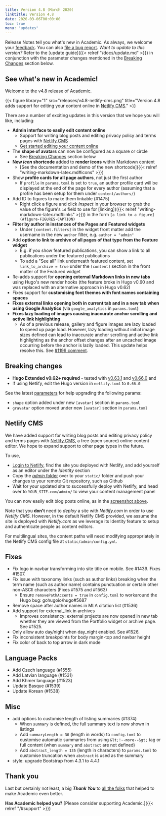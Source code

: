 ```yaml
---
title: Version 4.8 (March 2020)
linktitle: Version 4.8
date: 2020-03-06T00:00:00
toc: true
menu: "updates"
---
```


Release Notes tell you what's new in Academic. As always, we welcome your [feedback](https://github.com/gcushen/hugo-academic/issues). You can also [file a bug report](https://github.com/gcushen/hugo-academic/issues). *Want to update to this version?* Refer to the [update guide]({{< relref "/docs/update.md" >}}) in conjunction with the parameter changes mentioned in the [Breaking Changes](#breaking-changes) section below.

## See what's new in Academic!

Welcome to the v4.8 release of Academic.

{{< figure library="1" src="releases/v4.8-netlify-cms.png" title="Version 4.8 adds support for editing your content online in [Netlify CMS](https://www.netlifycms.org/)." >}}

There are a number of exciting updates in this version that we hope you will like, including:

- **Admin interface to easily edit content online**
  - Support for writing blog posts and editing privacy policy and terms pages with [Netlify CMS](https://www.netlifycms.org/)
  - [Get started editing your content online](#netlify-cms)
- The **shape of avatars** can now be configured as a square or circle
  - See [Breaking Changes](#breaking-changes) section below
- **New _icon_ shortcode** added to **render icons** within Markdown content
  - [See the documentation and demo of the new shortcode]({{< relref "writing-markdown-latex.md#icons" >}})
- Show **profile cards for all page authors**, not just the first author
  - If `profile` in `params.toml` is set to `true`, an author profile card will be displayed at the end of the page for every author (assuming that a profile has been setup for them under `content/authors/`)
- Add ID to figures to make them linkable (#1475)
  - Right click a figure and click _Inspect_ in your browser to grab the value of the figure's `id` field to use for [linking](({{< relref "writing-markdown-latex.md#links" >}})) in the form `[a link to a figure](#figure-FIGURES-CAPTION)`
- **Filter by author in instances of the Pages and Featured widgets**
  - Under `[content.filters]` in the widget front matter add the username in the new `author` filter, e.g. `author = "admin"`
- Add **option to link to archive of all pages of that type from the Feature widget**
  - E.g. if you show featured publications, you can show a link to all publications under the featured publications
  - To add a "See all" link underneath featured content, set `link_to_archive = true` under the `[content]` section in the front matter of the Featured widget
- Re-adds support for **opening external Markdown links in new tabs** using Hugo's new render hooks (the feature broke in Hugo v0.60 and was replaced with an alternative approach in Hugo v0.62)
- Fixes support for **customising font themes with font names containing spaces**
- **Fixes external links opening both in current tab and in a new tab when using Google Analytics** (via `google_analytics` in `params.toml`)
- **Fixes lazy loading of images causing inaccurate anchor scrolling and active link highlighting**
  - As of a previous release, gallery and figure images are lazy loaded to speed up page load. However, lazy loading without initial image sizes defined can lead to inaccurate anchor scrolling and active link highlighting as the anchor offset changes after an uncached image occurring before the anchor is lazily loaded. This update helps resolve this. See [#1199 comment](https://github.com/gcushen/hugo-academic/issues/1199#issuecomment-577932174).
  
## Breaking changes

- **Hugo Extended v0.62+ required** - tested with [v0.63.1](https://github.com/gohugoio/hugo/releases/tag/0.63.1) and [v0.66.0](https://github.com/gohugoio/hugo/releases/tag/0.66.0) and 
- If using Netlify, edit the Hugo version in `netlify.toml` to `0.66.0`

See the latest [parameters](https://github.com/gcushen/hugo-academic/blob/v4.8.0/exampleSite/config/_default/params.toml#L165) for help upgrading the following params:

- `shape` option added under new `[avatar]` section in `params.toml`
- `gravatar` option moved under new `[avatar]` section in `params.toml`

## Netlify CMS

We have added support for writing blog posts and editing privacy policy and terms pages with [Netlify CMS](https://www.netlifycms.org/), a free (open source) online content editor. We hope to expand support to other page types in the future.

To use,

- [Login to Netlify](https://www.netlify.com/), find the site you deployed with Netlify, and add yourself as an editor under the _Identity_ section
- Copy the [_admin_ folder](https://github.com/sourcethemes/academic-kickstart/tree/master/static/admin) over to your `static/` folder and push your changes to your remote Git repository, such as Github
- Wait for your updated site to successfully deploy with Netlify, and head over to `YOUR_SITE.com/admin/` to view your content management panel

You can now easily edit blog posts online, as in the [screenshot above](#figure-version-48-adds-support-for-editing-your-content-online-in-netlify-cmshttpswwwnetlifycmsorg).

Note that you **don't** need to *deploy* a site with *Netlify.com* in order to use *Netlify CMS*. However, in the default Netlify CMS provided, we assume the site is deployed with *Netlify.com* as we leverage its Identity feature to setup and authenticate people as content editors.

For multilingual sites, the content paths will need modifying appropriately in the Netlify CMS config file at `static/admin/config.yml`.

## Fixes

- Fix logo in navbar transforming into site title on mobile. See #1439. Fixes #1507.
- Fix issue with taxonomy links (such as author links) breaking when the term name (such as author name) contains punctuation or certain other non-ASCII characters (Fixes #1575 and #1563)
  - Ensure `removePathAccents = true` in `config.toml` to workaround the Hugo bug: gohugoio/hugo#5687
- Remove space after author names in MLA citation list (#1536)
- Add support for external_link in archives
  - Improves consistency: external projects are now opened in new tab whether they are viewed from the Portfolio widget or archive page. See #1525.
- Only allow auto day/night when day_night enabled. See #1526.
- Fix inconsistent breakpoints for body margin-top and navbar height 
- Fix color of back to top arrow in dark mode

## Language Packs

- Add Czech language (#1555)
- Add Latvian language (#1531)
- Add Khmer language (#1523)
- Update Basque (#1539)
- Update Korean (#1538)

## Misc

- add options to customise length of listing summaries (#1374)
  - When `summary` is defined, the full summary text is now shown in listings
  - Add `summaryLength = 30` (length in words) to `config.toml` to customise automatic summaries from using `&lt;!--more--&gt;` tag or full content (when `summary` and `abstract` are not defined)
  - Add `abstract_length = 135` (length in characters) to `params.toml` to customise truncation when `abstract` is used as the summary
- style: upgrade Bootstrap from 4.3.1 to 4.4.1

## Thank you

Last but certainly not least, a big **_Thank You_** to [all the folks](https://github.com/gcushen/hugo-academic/graphs/contributors) that helped to make Academic even better.

**Has Academic helped you?** [Please consider supporting Academic.]({{< relref "/#support" >}})
